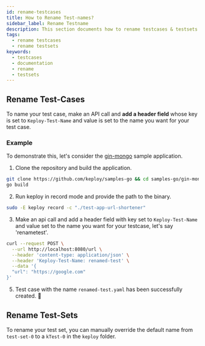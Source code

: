 ```yaml
---
id: rename-testcases
title: How to Rename Test-names?
sidebar_label: Rename Testname
description: This section documents how to rename testcases & testsets
tags:
  - rename testcases
  - rename testsets
keywords:
  - testcases
  - documentation
  - rename
  - testsets
---
```

<head>
  <title>How to Rename Test-names? | Keploy Docs</title>
  <meta charSet="utf-8" />
</head>

## Rename Test-Cases

To name your test case, make an API call and **add a header field** whose key is set to `Keploy-Test-Name` and value is set to the name you want for your test case.

### Example

To demonstrate this, let's consider the [gin-mongo](https://github.com/keploy/samples-go/tree/main/gin-mongo) sample application.

1. Clone the repository and build the application.

```bash
git clone https://github.com/keploy/samples-go && cd samples-go/gin-mongo
go build
```

2. Run keploy in record mode and provide the path to the binary.

```bash
sudo -E keploy record -c "./test-app-url-shortener"
```

3. Make an api call and add a header field with key set to `Keploy-Test-Name` and value set to the name you want for your testcase, let's say 'renametest'.

```bash
curl --request POST \
  --url http://localhost:8080/url \
  --header 'content-type: application/json' \
  --header 'Keploy-Test-Name: renamed-test' \
  --data '{
  "url": "https://google.com"
}'
```

5. Test case with the name `renamed-test.yaml` has been successfully created. 🎉

## Rename Test-Sets

To rename your test set, you can manually override the default name from `test-set-0` to a `kTest-0` in the `keploy` folder.
